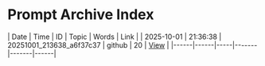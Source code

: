# Prompt Archive Index

| Date | Time | ID | Topic | Words | Link |
| 2025-10-01 | 21:36:38 | 20251001_213638_a6f37c37 | github | 20 | [View](daily/2025-10-01/20251001_213638_a6f37c37.md) |
|------|------|-----|-------|-------|------|
